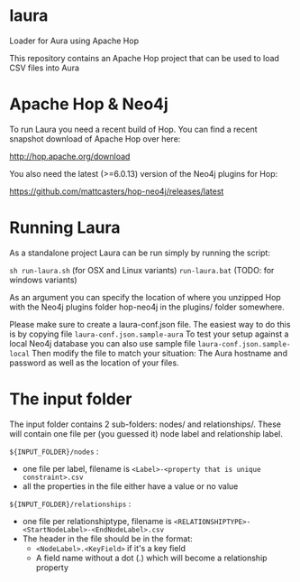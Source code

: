 # laura

Loader for Aura using Apache Hop

This repository contains an Apache Hop project that can be used to load CSV files into Aura

# Apache Hop & Neo4j

To run Laura you need a recent build of Hop.  You can find a recent snapshot download of Apache Hop over here:

  http://hop.apache.org/download

You also need the latest (>=6.0.13) version of the Neo4j plugins for Hop:

  https://github.com/mattcasters/hop-neo4j/releases/latest

# Running Laura

As a standalone project Laura can be run simply by running the script:

  ```sh run-laura.sh``` (for OSX and Linux variants)
  ```run-laura.bat``` (TODO: for windows variants)

As an argument you can specify the location of where you unzipped Hop with the Neo4j plugins folder hop-neo4j in the plugins/ folder somewhere.

Please make sure to create a laura-conf.json file.  The easiest way to do this is by copying file ```laura-conf.json.sample-aura```
To test your setup against a local Neo4j database you can also use sample file ```laura-conf.json.sample-local```
Then modify the file to match your situation: The Aura hostname and password as well as the location of your files.

# The input folder

The input folder contains 2 sub-folders: nodes/ and relationships/.
These will contain one file per (you guessed it) node label and relationship label.

```${INPUT_FOLDER}/nodes``` :

* one file per label, filename is ```<Label>-<property that is unique constraint>.csv```
* all the properties in the file either have a value or no value

```${INPUT_FOLDER}/relationships``` :

* one file per relationshiptype, filename is ```<RELATIONSHIPTYPE>-<StartNodeLabel>-<EndNodeLabel>.csv```
* The header in the file should be in the format: 
  - ```<NodeLabel>.<KeyField>``` if it's a key field
  - A field name without a dot (.) which will become a relationship property



